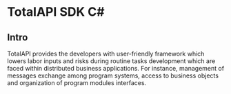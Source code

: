TotalAPI SDK C#
====================
Intro
----------------------------------------
TotalAPI provides the developers with user-friendly framework which lowers labor inputs and risks during routine tasks development which are faced within distributed business applications. For instance, management of messages exchange among program systems, access to business objects and organization of program modules interfaces.
 
